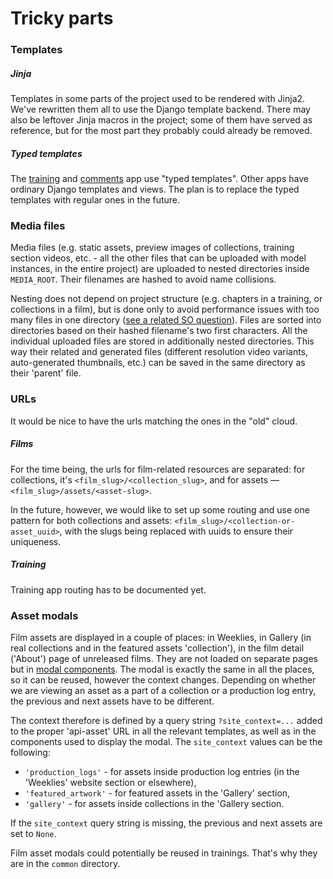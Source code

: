 # Tricky parts

### Templates
##### Jinja
Templates in some parts of the project used to be rendered with Jinja2. We've rewritten
them all to use the Django template backend. There may also be leftover Jinja macros in
the project; some of them have served as reference, but for the most part they probably
could already be removed.


##### Typed templates
The [training](./architecture.md#training) and [comments](./architecture.md#comments) app use
"typed templates". Other apps have ordinary Django templates and views. The plan is to replace the typed
templates with regular ones in the future.



### Media files
Media files (e.g. static assets, preview images of collections, training section videos, etc. - all the
other files that can be uploaded with model instances, in the entire project) are uploaded to nested
directories inside `MEDIA_ROOT`. Their filenames are hashed to avoid name collisions.

Nesting does not depend on project structure (e.g. chapters in a training, or collections in a film),
but is done only to avoid performance issues with too many files in one directory
([see a related SO question](https://stackoverflow.com/a/466938/4744341)). Files are sorted into
directories based on their hashed filename's two first characters. All the individual uploaded files
are stored in additionally nested directories. This way their related and generated files (different
resolution video variants, auto-generated thumbnails, etc.) can be saved in the same directory as their
'parent' file.


### URLs
It would be nice to have the urls matching the ones in the "old" cloud.

##### Films
For the time being, the urls for film-related resources are separated:
for collections, it's `<film_slug>/<collection_slug>`, and for assets — `<film_slug>/assets/<asset-slug>`.

In the future, however, we would like to set up some routing and use one pattern for both
collections and assets: `<film_slug>/<collection-or-asset_uuid>`, with the slugs being replaced
with uuids to ensure their uniqueness.

##### Training
Training app routing has to be documented yet.


### Asset modals
Film assets are displayed in a couple of places: in Weeklies, in Gallery (in real collections and
in the featured assets 'collection'), in the film detail ('About') page of unreleased films.
They are not loaded on separate pages but in [modal
components](https://getbootstrap.com/docs/4.0/components/modal/).
The modal is exactly the same in all the places, so it can be reused, however the context changes.
Depending on whether we are viewing an asset as a part of a collection or a production log entry,
the previous and next assets have to be different.

The context therefore is defined by a query string `?site_context=...` added to the proper 'api-asset'
URL in all the relevant templates, as well as in the components used to display the modal.
The `site_context` values can be the following:

- `'production_logs'` - for assets inside production log entries (in the 'Weeklies' website section or elsewhere),
- `'featured_artwork'` - for featured assets in the 'Gallery' section,
- `'gallery'` - for assets inside collections in the 'Gallery section.

If the `site_context` query string is missing, the previous and next assets are set to `None`.

Film asset modals could potentially be reused in trainings. That's why they are in the `common` directory.
